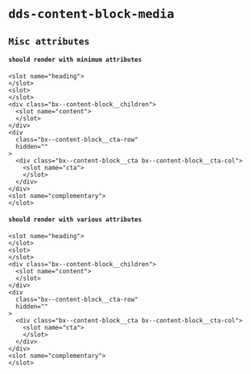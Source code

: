 # `dds-content-block-media`

## `Misc attributes`

####   `should render with minimum attributes`

```
<slot name="heading">
</slot>
<slot>
</slot>
<div class="bx--content-block__children">
  <slot name="content">
  </slot>
</div>
<div
  class="bx--content-block__cta-row"
  hidden=""
>
  <div class="bx--content-block__cta bx--content-block__cta-col">
    <slot name="cta">
    </slot>
  </div>
</div>
<slot name="complementary">
</slot>

```

####   `should render with various attributes`

```
<slot name="heading">
</slot>
<slot>
</slot>
<div class="bx--content-block__children">
  <slot name="content">
  </slot>
</div>
<div
  class="bx--content-block__cta-row"
  hidden=""
>
  <div class="bx--content-block__cta bx--content-block__cta-col">
    <slot name="cta">
    </slot>
  </div>
</div>
<slot name="complementary">
</slot>

```


